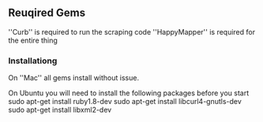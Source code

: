 ## Reuqired Gems ##

''Curb'' is required to run the scraping code
''HappyMapper'' is required for the entire thing

### Installationg ###
On ''Mac'' all gems install without issue.

On Ubuntu you will need to install the following packages before you start
sudo apt-get install ruby1.8-dev
sudo apt-get install libcurl4-gnutls-dev
sudo apt-get install libxml2-dev